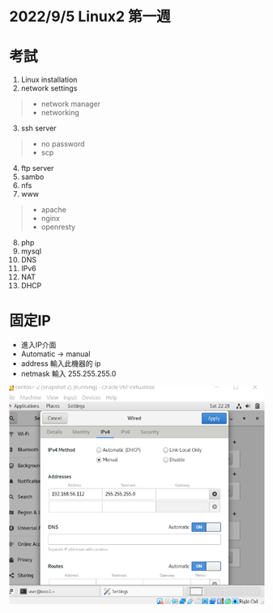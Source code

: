 # 2022/9/5 Linux2 第一週 

# 考試
1. Linux installation
2. network settings
> * network manager
> * networking
3. ssh server
> * no password
> * scp
4. ftp server
5. sambo
6. nfs
7. www
> * apache
> * nginx
> * openresty
8. php
9. mysql
10. DNS
11. IPv6
12. NAT
13. DHCP

# 固定IP
* 進入IP介面
* Automatic -> manual
* address 輸入此機器的 ip
* netmask 輸入 255.255.255.0 

![](https://github.com/yucing/linux2/blob/main/picture/ip1.png)